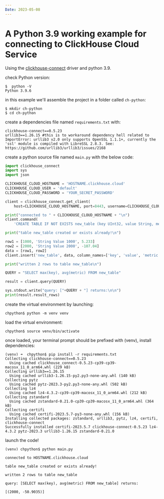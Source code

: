 ```yaml
---
Date: 2023-05-08
---
```


# A Python 3.9 working example for connecting to ClickHouse Cloud Service

Using the [clickhouse-connect](https://github.com/ClickHouse/clickhouse-connect) driver and python 3.9.


check Python version:

```
$  python -V
Python 3.9.6
```

in this example we'll assemble the project in a folder called `ch-python`:

```
$ mkdir ch-python
$ cd ch-python
```

create a dependencies file named `requirements.txt` with:

```
clickhouse-connect==0.5.23
urllib3==1.26.15 #this is to workaround dependency hell related to ImportError: urllib3 v2.0 only supports OpenSSL 1.1.1+, currently the 'ssl' module is compiled with LibreSSL 2.8.3. See: https://github.com/urllib3/urllib3/issues/2168
```

create a python source file named `main.py` with the below code:

```py
import clickhouse_connect
import sys
import json

CLICKHOUSE_CLOUD_HOSTNAME = 'HOSTNAME.clickhouse.cloud'
CLICKHOUSE_CLOUD_USER = 'default'
CLICKHOUSE_CLOUD_PASSWORD = 'YOUR_SECRET_PASSWORD'

client = clickhouse_connect.get_client(
    host=CLICKHOUSE_CLOUD_HOSTNAME, port=8443, username=CLICKHOUSE_CLOUD_USER, password=CLICKHOUSE_CLOUD_PASSWORD, secure=True)

print("connected to " + CLICKHOUSE_CLOUD_HOSTNAME + "\n")
client.command(
    'CREATE TABLE IF NOT EXISTS new_table (key UInt32, value String, metric Float64) ENGINE MergeTree ORDER BY key')

print("table new_table created or exists already!\n")

row1 = [1000, 'String Value 1000', 5.233]
row2 = [2000, 'String Value 2000', -107.04]
data = [row1, row2]
client.insert('new_table', data, column_names=['key', 'value', 'metric'])

print("written 2 rows to table new_table\n")

QUERY = "SELECT max(key), avg(metric) FROM new_table"

result = client.query(QUERY)

sys.stdout.write("query: ["+QUERY + "] returns:\n\n")
print(result.result_rows)
```

create the virtual environment by launching:

```
chpython$ python -m venv venv
```

load the virtual environment:

```
chpython$ source venv/bin/activate
```

once loaded, your terminal prompt should be prefixed with (venv), install dependencies:

```
(venv) ➜  chpython$ pip install -r requirements.txt
Collecting clickhouse-connect==0.5.23
  Using cached clickhouse_connect-0.5.23-cp39-cp39-macosx_11_0_arm64.whl (229 kB)
Collecting urllib3==1.26.15
  Using cached urllib3-1.26.15-py2.py3-none-any.whl (140 kB)
Collecting pytz
  Using cached pytz-2023.3-py2.py3-none-any.whl (502 kB)
Collecting lz4
  Using cached lz4-4.3.2-cp39-cp39-macosx_11_0_arm64.whl (212 kB)
Collecting zstandard
  Using cached zstandard-0.21.0-cp39-cp39-macosx_11_0_arm64.whl (364 kB)
Collecting certifi
  Using cached certifi-2023.5.7-py3-none-any.whl (156 kB)
Installing collected packages: zstandard, urllib3, pytz, lz4, certifi, clickhouse-connect
Successfully installed certifi-2023.5.7 clickhouse-connect-0.5.23 lz4-4.3.2 pytz-2023.3 urllib3-1.26.15 zstandard-0.21.0
```

launch the code!

```
(venv) chpython$ python main.py

connected to HOSTNAME.clickhouse.cloud

table new_table created or exists already!

written 2 rows to table new_table

query: [SELECT max(key), avg(metric) FROM new_table] returns:

[(2000, -50.9035)]
```


